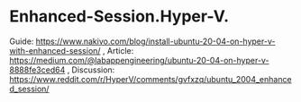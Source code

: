 # Enhanced-Session.Hyper-V.
Guide: https://www.nakivo.com/blog/install-ubuntu-20-04-on-hyper-v-with-enhanced-session/ , Article: https://medium.com/@labappengineering/ubuntu-20-04-on-hyper-v-8888fe3ced64 , Discussion: https://www.reddit.com/r/HyperV/comments/gvfxzq/ubuntu_2004_enhanced_session/
